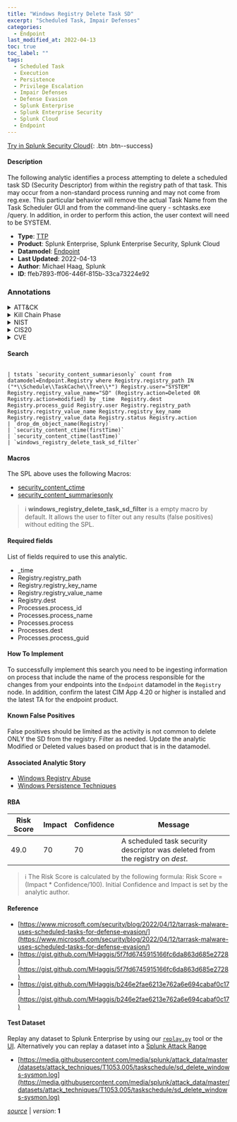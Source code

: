 ```yaml
---
title: "Windows Registry Delete Task SD"
excerpt: "Scheduled Task, Impair Defenses"
categories:
  - Endpoint
last_modified_at: 2022-04-13
toc: true
toc_label: ""
tags:
  - Scheduled Task
  - Execution
  - Persistence
  - Privilege Escalation
  - Impair Defenses
  - Defense Evasion
  - Splunk Enterprise
  - Splunk Enterprise Security
  - Splunk Cloud
  - Endpoint
---
```




[Try in Splunk Security Cloud](https://www.splunk.com/en_us/cyber-security.html){: .btn .btn--success}

#### Description

The following analytic identifies a process attempting to delete a scheduled task SD (Security Descriptor) from within the registry path of that task. This may occur from a non-standard process running and may not come from reg.exe. This particular behavior will remove the actual Task Name from the Task Scheduler GUI and from the command-line query - schtasks.exe /query. In addition, in order to perform this action, the user context will need to be SYSTEM.

- **Type**: [TTP](https://github.com/splunk/security_content/wiki/Detection-Analytic-Types)
- **Product**: Splunk Enterprise, Splunk Enterprise Security, Splunk Cloud
- **Datamodel**: [Endpoint](https://docs.splunk.com/Documentation/CIM/latest/User/Endpoint)
- **Last Updated**: 2022-04-13
- **Author**: Michael Haag, Splunk
- **ID**: ffeb7893-ff06-446f-815b-33ca73224e92

### Annotations
<details>
  <summary>ATT&CK</summary>

<div markdown="1">

#### [ATT&CK](https://attack.mitre.org/)

| ID          | Technique   | Tactic         |
| ----------- | ----------- |--------------- |
| [T1053.005](https://attack.mitre.org/techniques/T1053/005/) | Scheduled Task | Execution, Persistence, Privilege Escalation |

| [T1562](https://attack.mitre.org/techniques/T1562/) | Impair Defenses | Defense Evasion |

</div>
</details>


<details>
  <summary>Kill Chain Phase</summary>

<div markdown="1">

* Installation


</div>
</details>


<details>
  <summary>NIST</summary>

<div markdown="1">

* DE.CM



</div>
</details>

<details>
  <summary>CIS20</summary>

<div markdown="1">

* CIS 3
* CIS 5
* CIS 16



</div>
</details>

<details>
  <summary>CVE</summary>

<div markdown="1">


</div>
</details>


#### Search

```

| tstats `security_content_summariesonly` count from datamodel=Endpoint.Registry where Registry.registry_path IN ("*\\Schedule\\TaskCache\\Tree\\*") Registry.user="SYSTEM" Registry.registry_value_name="SD" (Registry.action=Deleted OR Registry.action=modified) by _time  Registry.dest Registry.process_guid Registry.user Registry.registry_path Registry.registry_value_name Registry.registry_key_name Registry.registry_value_data Registry.status Registry.action 
| `drop_dm_object_name(Registry)` 
| `security_content_ctime(firstTime)` 
| `security_content_ctime(lastTime)` 
| `windows_registry_delete_task_sd_filter`
```

#### Macros
The SPL above uses the following Macros:
* [security_content_ctime](https://github.com/splunk/security_content/blob/develop/macros/security_content_ctime.yml)
* [security_content_summariesonly](https://github.com/splunk/security_content/blob/develop/macros/security_content_summariesonly.yml)

> :information_source:
> **windows_registry_delete_task_sd_filter** is a empty macro by default. It allows the user to filter out any results (false positives) without editing the SPL.



#### Required fields
List of fields required to use this analytic.
* _time
* Registry.registry_path
* Registry.registry_key_name
* Registry.registry_value_name
* Registry.dest
* Processes.process_id
* Processes.process_name
* Processes.process
* Processes.dest
* Processes.process_guid



#### How To Implement
To successfully implement this search you need to be ingesting information on process that include the name of the process responsible for the changes from your endpoints into the `Endpoint` datamodel in the `Registry` node. In addition, confirm the latest CIM App 4.20 or higher is installed and the latest TA for the endpoint product.
#### Known False Positives
False positives should be limited as the activity is not common to delete ONLY the SD from the registry. Filter as needed. Update the analytic Modified or Deleted values based on product that is in the datamodel.

#### Associated Analytic Story
* [Windows Registry Abuse](/stories/windows_registry_abuse)
* [Windows Persistence Techniques](/stories/windows_persistence_techniques)




#### RBA

| Risk Score  | Impact      | Confidence   | Message      |
| ----------- | ----------- |--------------|--------------|
| 49.0 | 70 | 70 | A scheduled task security descriptor was deleted from the registry on $dest$. |


> :information_source:
> The Risk Score is calculated by the following formula: Risk Score = (Impact * Confidence/100). Initial Confidence and Impact is set by the analytic author.


#### Reference

* [https://www.microsoft.com/security/blog/2022/04/12/tarrask-malware-uses-scheduled-tasks-for-defense-evasion/](https://www.microsoft.com/security/blog/2022/04/12/tarrask-malware-uses-scheduled-tasks-for-defense-evasion/)
* [https://gist.github.com/MHaggis/5f7fd6745915166fc6da863d685e2728](https://gist.github.com/MHaggis/5f7fd6745915166fc6da863d685e2728)
* [https://gist.github.com/MHaggis/b246e2fae6213e762a6e694cabaf0c17](https://gist.github.com/MHaggis/b246e2fae6213e762a6e694cabaf0c17)



#### Test Dataset
Replay any dataset to Splunk Enterprise by using our [`replay.py`](https://github.com/splunk/attack_data#using-replaypy) tool or the [UI](https://github.com/splunk/attack_data#using-ui).
Alternatively you can replay a dataset into a [Splunk Attack Range](https://github.com/splunk/attack_range#replay-dumps-into-attack-range-splunk-server)

* [https://media.githubusercontent.com/media/splunk/attack_data/master/datasets/attack_techniques/T1053.005/taskschedule/sd_delete_windows-sysmon.log](https://media.githubusercontent.com/media/splunk/attack_data/master/datasets/attack_techniques/T1053.005/taskschedule/sd_delete_windows-sysmon.log)



[*source*](https://github.com/splunk/security_content/tree/develop/detections/endpoint/windows_registry_delete_task_sd.yml) \| *version*: **1**